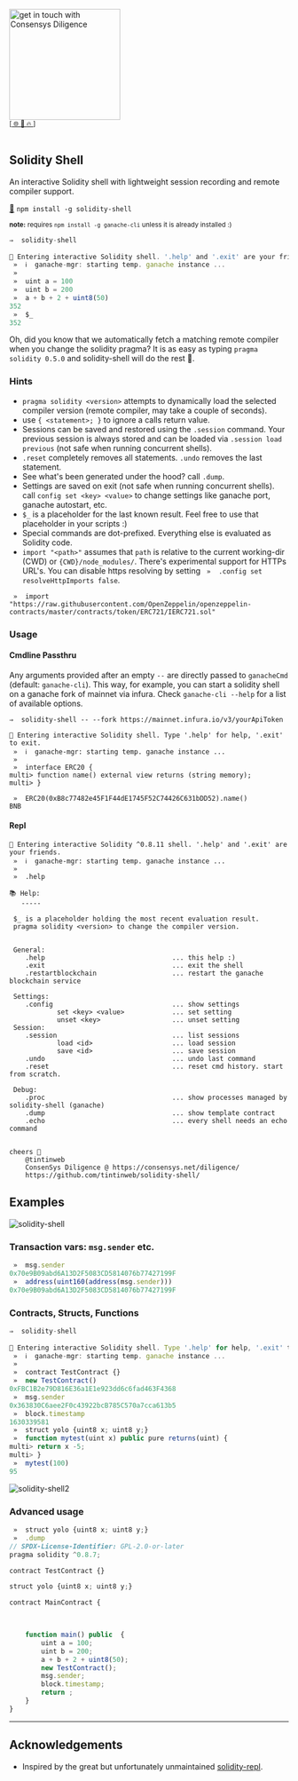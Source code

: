 [<img width="200" alt="get in touch with Consensys Diligence" src="https://user-images.githubusercontent.com/2865694/56826101-91dcf380-685b-11e9-937c-af49c2510aa0.png">](https://diligence.consensys.net)<br/>
<sup>
[[  🌐  ](https://diligence.consensys.net)  [  📩  ](https://github.com/ConsenSys/vscode-solidity-doppelganger/blob/master/mailto:diligence@consensys.net)  [  🔥  ](https://consensys.github.io/diligence/)]
</sup><br/><br/>


## Solidity Shell

An interactive Solidity shell with lightweight session recording and remote compiler support.

[💾](https://www.npmjs.com/package/solidity-shell) `npm install -g solidity-shell` 

<sub><b>note:</b> requires `npm install -g ganache-cli` unless it is already installed :)
</sub>

```javascript
⇒  solidity-shell
 
🚀 Entering interactive Solidity shell. '.help' and '.exit' are your friends.
 »  ℹ️  ganache-mgr: starting temp. ganache instance ...
 »
 »  uint a = 100
 »  uint b = 200
 »  a + b + 2 + uint8(50)
352
 »  $_
352
```

Oh, did you know that we automatically fetch a matching remote compiler when you change the solidity pragma? It is as easy as typing `pragma solidity 0.5.0` and solidity-shell will do the rest 🙌.



### Hints

* `pragma solidity <version>` attempts to dynamically load the selected compiler version (remote compiler, may take a couple of seconds).
* use `{ <statement>; }` to ignore a calls return value. 
* Sessions can be saved and restored using the `.session` command. Your previous session is always stored and can be loaded via `.session load previous` (not safe when running concurrent shells).
* `.reset` completely removes all statements. `.undo` removes the last statement.
* See what's been generated under the hood? call `.dump`.
* Settings are saved on exit (not safe when running concurrent shells). call `config set <key> <value>` to change settings like ganache port, ganache autostart, etc.
* `$_` is a placeholder for the last known result. Feel free to use that placeholder in your scripts :)
* Special commands are dot-prefixed. Everything else is evaluated as Solidity code.
* `import "<path>"` assumes that `path` is relative to the current working-dir (CWD) or `{CWD}/node_modules/`. There's experimental support for HTTPs URL's. You can disable https resolving by setting ` »  .config set resolveHttpImports false`.
    
```solidity
 »  import "https://raw.githubusercontent.com/OpenZeppelin/openzeppelin-contracts/master/contracts/token/ERC721/IERC721.sol"
```


### Usage

#### Cmdline Passthru

Any arguments provided after an empty `--` are directly passed to `ganacheCmd` (default: `ganache-cli`). This way, for example, you can start a solidity shell on a ganache fork of mainnet via infura. Check `ganache-cli --help` for a list of available options.

```shell
⇒  solidity-shell -- --fork https://mainnet.infura.io/v3/yourApiToken
 
🚀 Entering interactive Solidity shell. Type '.help' for help, '.exit' to exit.
 »  ℹ️  ganache-mgr: starting temp. ganache instance ...
 »
 »  interface ERC20 {
multi> function name() external view returns (string memory);
multi> }
 
 »  ERC20(0xB8c77482e45F1F44dE1745F52C74426C631bDD52).name()
BNB

```

#### Repl

```shell
🚀 Entering interactive Solidity ^0.8.11 shell. '.help' and '.exit' are your friends.
 »  ℹ️  ganache-mgr: starting temp. ganache instance ...
 »
 »  .help

📚 Help:
   -----

 $_ is a placeholder holding the most recent evaluation result.
 pragma solidity <version> to change the compiler version.


 General:
    .help                                ... this help :)
    .exit                                ... exit the shell
    .restartblockchain                   ... restart the ganache blockchain service

 Settings:
    .config                              ... show settings
            set <key> <value>            ... set setting
            unset <key>                  ... unset setting
 Session:
    .session                             ... list sessions
            load <id>                    ... load session
            save <id>                    ... save session
    .undo                                ... undo last command
    .reset                               ... reset cmd history. start from scratch.

 Debug:
    .proc                                ... show processes managed by solidity-shell (ganache)
    .dump                                ... show template contract
    .echo                                ... every shell needs an echo command


cheers 🙌 
    @tintinweb 
    ConsenSys Diligence @ https://consensys.net/diligence/
    https://github.com/tintinweb/solidity-shell/ 
```

## Examples 


![solidity-shell](https://user-images.githubusercontent.com/2865694/131328119-e363f20a-f627-43fc-8801-8d6613ad740f.gif)


### Transaction vars: `msg.sender` etc.

```javascript
 »  msg.sender
0x70e9B09abd6A13D2F5083CD5814076b77427199F
 »  address(uint160(address(msg.sender)))
0x70e9B09abd6A13D2F5083CD5814076b77427199F
```

### Contracts, Structs, Functions

```javascript
⇒  solidity-shell
 
🚀 Entering interactive Solidity shell. Type '.help' for help, '.exit' to exit.
 »  ℹ️  ganache-mgr: starting temp. ganache instance ...
 »
 »  contract TestContract {}
 »  new TestContract()
0xFBC1B2e79D816E36a1E1e923dd6c6fad463F4368
 »  msg.sender
0x363830C6aee2F0c43922bcB785C570a7cca613b5
 »  block.timestamp
1630339581
 »  struct yolo {uint8 x; uint8 y;}
 »  function mytest(uint x) public pure returns(uint) {
multi> return x -5;
multi> }
 »  mytest(100)
95
```

![solidity-shell2](https://user-images.githubusercontent.com/2865694/131328490-e211e89b-ac59-4729-972b-3e3b19b75cfc.gif)

### Advanced usage

```javascript
 »  struct yolo {uint8 x; uint8 y;}
 »  .dump
// SPDX-License-Identifier: GPL-2.0-or-later
pragma solidity ^0.8.7;

contract TestContract {}

struct yolo {uint8 x; uint8 y;}

contract MainContract {

    

    function main() public  {
        uint a = 100;
        uint b = 200;
        a + b + 2 + uint8(50);
        new TestContract();
        msg.sender;
        block.timestamp;
        return ;
    }
}
```
____


## Acknowledgements

* Inspired by the great but unfortunately unmaintained [solidity-repl](https://github.com/raineorshine/solidity-repl).
